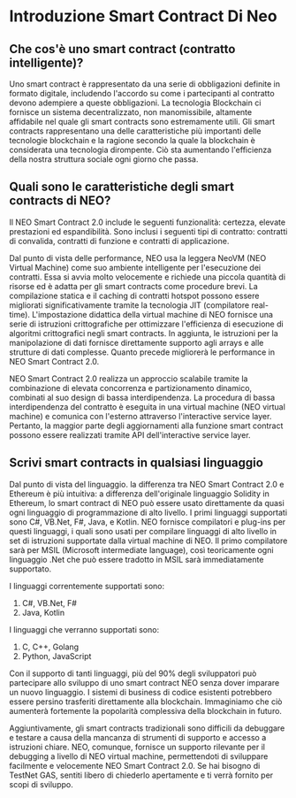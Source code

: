 # Introduzione Smart Contract Di Neo

## Che cos'è uno smart contract (contratto intelligente)?

Uno smart contract è rappresentato da una serie di obbligazioni definite in formato digitale, includendo l'accordo su come i partecipanti al contratto devono adempiere a queste obbligazioni. La tecnologia Blockchain ci fornisce un sistema decentralizzato, non manomissibile, altamente affidabile nel quale gli smart contracts sono estremamente utili. Gli smart contracts rappresentano una delle caratteristiche più importanti delle tecnologie blockchain e la ragione secondo la quale la blockchain è considerata una tecnologia dirompente. Ciò sta aumentando l'efficienza della nostra struttura sociale ogni giorno che passa. 

## Quali sono le caratteristiche degli smart contracts di NEO?

Il NEO Smart Contract 2.0 include le seguenti funzionalità: certezza, elevate prestazioni ed espandibilità. Sono inclusi i seguenti tipi di contratto: contratti di convalida, contratti di funzione e contratti di applicazione.

Dal punto di vista delle performance, NEO usa la leggera NeoVM (NEO Virtual Machine) come suo ambiente intelligente per l'esecuzione dei contratti. Essa si avvia molto velocemente e richiede una piccola quantità di risorse ed è adatta per gli smart contracts come procedure brevi. La compilazione statica e il caching di contratti hotspot possono essere migliorati significativamente tramite la tecnologia JIT (compilatore real-time). L'impostazione didattica della virtual machine di NEO fornisce  una serie di istruzioni crittografiche per ottimizzare l'efficienza di esecuzione di algoritmi crittografici negli smart contracts. In aggiunta, le istruzioni per la manipolazione di dati fornisce direttamente supporto agli arrays e alle strutture di dati complesse. Quanto precede migliorerà le performance in NEO Smart Contract 2.0.

NEO Smart Contract 2.0 realizza un approccio scalabile tramite la combinazione di elevata concorrenza e partizionamento dinamico, combinati al suo design di bassa interdipendenza. La procedura di bassa interdipendenza del contratto è eseguita in una virtual machine (NEO virtual machine) e comunica con l'esterno attraverso l'interactive service layer. Pertanto, la maggior parte degli aggiornamenti alla funzione smart contract possono essere realizzati tramite API dell'interactive service layer.

## Scrivi smart contracts in qualsiasi linguaggio

Dal punto di vista del linguaggio. la differenza tra NEO Smart Contract 2.0 e Ethereum è più intuitiva: a differenza dell'originale linguaggio Solidity in Ethereum, lo smart contract di NEO può essere usato direttamente da quasi ogni linguaggio di programmazione di alto livello. I primi linguaggi supportati ​​sono C#, VB.Net, F#, Java, e Kotlin. NEO fornisce compilatori e plug-ins per questi linguaggi, i quali sono usati per compilare linguaggi di alto livello ​​in set di istruzioni supportate dalla virtual machine di NEO. Il primo compilatore sarà per MSIL (Microsoft intermediate language), così teoricamente ogni linguaggio .Net che può essere tradotto in MSIL sarà immediatamente supportato.

I linguaggi correntemente supportati sono:

1) C#, VB.Net, F#
2) Java, Kotlin

I linguaggi che verranno supportati sono:

1) C, C++, Golang
2) Python, JavaScript

Con il supporto di tanti linguaggi, più del 90% degli sviluppatori può partecipare allo sviluppo di uno smart contract NEO senza dover imparare un nuovo linguaggio. I sistemi di business di codice esistenti potrebbero essere persino trasferiti direttamente alla blockchain. Immaginiamo che ciò aumenterà fortemente la popolarità complessiva della blockchain in futuro.

Aggiuntivamente, gli smart contracts tradizionali sono difficili da debuggare e testare a causa della mancanza di strumenti di supporto e accesso a istruzioni chiare. NEO, comunque, fornisce un supporto rilevante per il debugging a livello di NEO virtual machine, permettendoti di sviluppare facilmente e velocemente NEO Smart Contract 2.0. Se hai bisogno di TestNet GAS, sentiti libero di chiederlo apertamente e ti verrà fornito per scopi di sviluppo.
